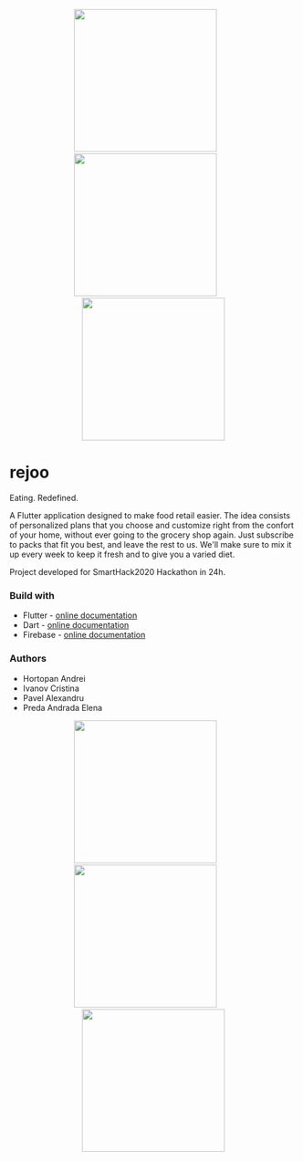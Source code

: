 <p align="center">
  <img width="250" src="/assets/1.jpg">&nbsp;&nbsp;&nbsp;&nbsp;&nbsp;&nbsp;&nbsp;<img width="250" src="/assets/2.jpg">&nbsp;&nbsp;&nbsp;&nbsp;&nbsp;&nbsp;&nbsp;<img width="250" src="/assets/6.jpg">
</p>

# rejoo
Eating. Redefined.

A Flutter application designed to make food retail easier. The idea consists of personalized plans that you choose and customize right from the confort of your home, without ever going to the grocery shop again. Just subscribe to packs that fit you best, and leave the rest to us. We'll make sure to mix it up every week to keep it fresh and to give you a varied diet.

Project developed for SmartHack2020 Hackathon in 24h.

### Build with
* Flutter - [online documentation](https://flutter.dev/docs)
* Dart - [online documentation](https://dart.dev/guides)
* Firebase - [online documentation](https://firebase.google.com/docs)

### Authors
* Hortopan Andrei
* Ivanov Cristina
* Pavel Alexandru
* Preda Andrada Elena

<p align="center">
  <img width="250" src="/assets/3.jpg">&nbsp;&nbsp;&nbsp;&nbsp;&nbsp;&nbsp;&nbsp;<img width="250" src="/assets/4.jpg">&nbsp;&nbsp;&nbsp;&nbsp;&nbsp;&nbsp;&nbsp;<img width="250" src="/assets/7.jpg">
</p>
